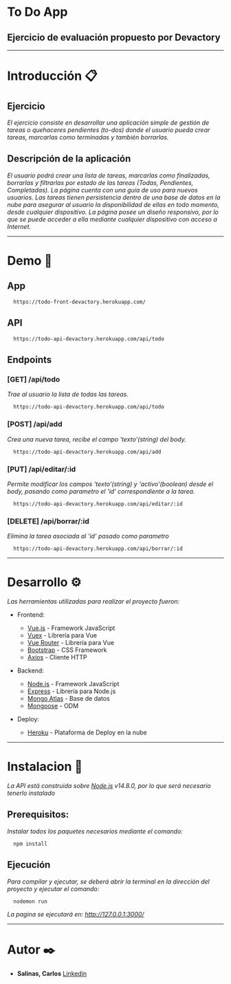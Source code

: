# To Do App
## Ejercicio de evaluación propuesto por Devactory

---

# Introducción 📋
## Ejercicio

_El ejercicio consiste en desarrollar una aplicación simple de gestión de tareas o quehaceres pendientes (to-dos) donde el usuario pueda crear tareas, marcarlas como terminadas y también borrarlas._

## Descripción de la aplicación

_El usuario podrá crear una lista de tareas, marcarlas como finalizadas, borrarlas y filtrarlas por estado de las tareas (Todas, Pendientes, Completadas). La página cuenta con una guía de uso para nuevos usuarios._
_Las tareas tienen persistencia dentro de una base de datos en la nube para asegurar al usuario la disponibilidad de ellas en todo momento, desde cualquier dispositivo._
_La página posee un diseño responsivo, por lo que se puede acceder a ella mediante cualquier dispositivo con acceso a Internet._

---

# Demo 🚀
## App
```
  https://todo-front-devactory.herokuapp.com/
```

## API
```
  https://todo-api-devactory.herokuapp.com/api/todo
```

## Endpoints
### [GET] /api/todo
_Trae al usuario la lista de todas las tareas._
```
  https://todo-api-devactory.herokuapp.com/api/todo
```

### [POST] /api/add
_Crea una nueva tarea, recibe el campo 'texto'(string) del body._
```
  https://todo-api-devactory.herokuapp.com/api/add
```

### [PUT] /api/editar/:id
_Permite modificar los campos 'texto'(string) y 'activo'(boolean) desde el body, pasando como parametro el 'id' correspondiente a la tarea._
```
  https://todo-api-devactory.herokuapp.com/api/editar/:id
```

### [DELETE] /api/borrar/:id
_Elimina la tarea asociada al 'id' pasado como parametro_
```
  https://todo-api-devactory.herokuapp.com/api/borrar/:id
```

---

# Desarrollo ⚙️

_Las herramientas utilizadas para realizar el proyecto fueron:_
  * Frontend:
    * [Vue.js](https://vuejs.org/v2/guide/) - Framework JavaScript
    * [Vuex](https://vuex.vuejs.org/) - Librería para Vue
    * [Vue Router](https://router.vuejs.org/) - Librería para Vue
    * [Bootstrap](https://getbootstrap.com/) - CSS Framework
    * [Axios](https://github.com/axios/axios) - Cliente HTTP
    
    
  * Backend:
    * [Node.js](https://nodejs.org/es/) - Framework JavaScript
    * [Express](https://expressjs.com/es/) - Librería para Node.js
    * [Mongo Atlas](https://www.mongodb.com/cloud/atlas) - Base de datos
    * [Mongoose](https://mongoosejs.com/) - ODM
    


  * Deploy:
    * [Heroku](https://www.heroku.com/) - Plataforma de Deploy en la nube
---

# Instalacion 🔧
_La API está construida sobre [Node.js](https://nodejs.org/es/) v14.8.0, por lo que será necesario tenerlo instalado_

## Prerequisitos:
_Instalar todos los paquetes necesarios mediante el comando:_
```
  npm install
```

## Ejecución
_Para compilar y ejecutar, se deberá abrir la terminal en la dirección del proyecto y ejecutar el comando:_
```
  nodemon run
```

_La pagina se ejecutará en: http://127.0.0.1:3000/_

---
    
# Autor ✒️
* **Salinas, Carlos** 
[Linkedin](https://www.linkedin.com/in/carlos-ariel-salinas/)

